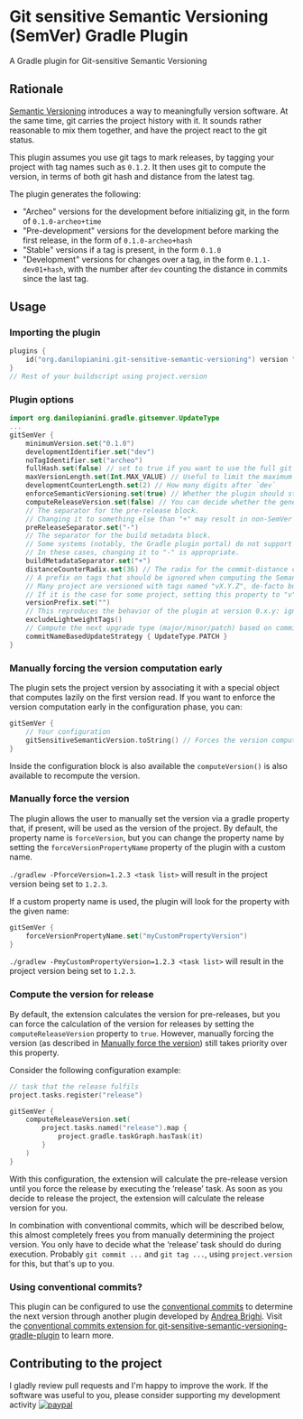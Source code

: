 # Git sensitive Semantic Versioning (SemVer) Gradle Plugin
A Gradle plugin for Git-sensitive Semantic Versioning

## Rationale
[Semantic Versioning](https://semver.org/) introduces a way to meaningfully version software.
At the same time, git carries the project history with it.
It sounds rather reasonable to mix them together, and have the project react to the git status.

This plugin assumes you use git tags to mark releases, by tagging your project with tag names such as `0.1.2`.
It then uses git to compute the version, in terms of both git hash and distance from the latest tag.

The plugin generates the following:

* "Archeo" versions for the development before initializing git, in the form of `0.1.0-archeo+time`
* "Pre-development" versions for the development before marking the first release, in the form of `0.1.0-archeo+hash`
* "Stable" versions if a tag is present, in the form `0.1.0`
* "Development" versions for changes over a tag, in the form `0.1.1-dev01+hash`, with the number after `dev` counting the distance in commits since the last tag.

## Usage

### Importing the plugin

```kotlin
plugins {
    id("org.danilopianini.git-sensitive-semantic-versioning") version "..."
}
// Rest of your buildscript using project.version
```

### Plugin options

```kotlin
import org.danilopianini.gradle.gitsemver.UpdateType
...
gitSemVer {
    minimumVersion.set("0.1.0")
    developmentIdentifier.set("dev")
    noTagIdentifier.set("archeo")
    fullHash.set(false) // set to true if you want to use the full git hash
    maxVersionLength.set(Int.MAX_VALUE) // Useful to limit the maximum version length, e.g. Gradle Plugins have a limit on 20
    developmentCounterLength.set(2) // How many digits after `dev`
    enforceSemanticVersioning.set(true) // Whether the plugin should stop if the resulting version is not a valid SemVer, or just warn
    computeReleaseVersion.set(false) // You can decide whether the generated version should be for releases or pre-releases (default behaviour)
    // The separator for the pre-release block.
    // Changing it to something else than "+" may result in non-SemVer compatible versions
    preReleaseSeparator.set("-")
    // The separator for the build metadata block.
    // Some systems (notably, the Gradle plugin portal) do not support versions with a "+" symbol.
    // In these cases, changing it to "-" is appropriate.
    buildMetadataSeparator.set("+")
    distanceCounterRadix.set(36) // The radix for the commit-distance counter. Must be in the 2-36 range.
    // A prefix on tags that should be ignored when computing the Semantic Version.
    // Many project are versioned with tags named "vX.Y.Z", de-facto building valid SemVer versions but for the leading "v".
    // If it is the case for some project, setting this property to "v" would make these tags readable as SemVer tags.
    versionPrefix.set("")
    // This reproduces the behavior of the plugin at version 0.x.y: ignores non-annotated (lightweight) tags.
    excludeLightweightTags()
    // Compute the next upgrade type (major/minor/patch) based on commit messages; defaults to patch regardless of the commits.
    commitNameBasedUpdateStrategy { UpdateType.PATCH }
}
```

### Manually forcing the version computation early

The plugin sets the project version by associating it with a special object that computes lazily on the first version read.
If you want to enforce the version computation early in the configuration phase, you can:
```kotlin
gitSemVer {
    // Your configuration
    gitSensitiveSemanticVersion.toString() // Forces the version computation
}
```
Inside the configuration block is also available the `computeVersion()` is also available to recompute the version.

### Manually force the version

The plugin allows the user to manually set the version via a gradle property that, if present, will be used as the version of the project.
By default, the property name is `forceVersion`, but you can change the property name by setting the `forceVersionPropertyName` property of the plugin with a custom name.

`./gradlew -PforceVersion=1.2.3 <task list>` will result in the project version being set to `1.2.3`.

If a custom property name is used, the plugin will look for the property with the given name:

```kotlin
gitSemVer {
    forceVersionPropertyName.set("myCustomPropertyVersion")
}
```

`./gradlew -PmyCustomPropertyVersion=1.2.3 <task list>` will result in the project version being set to `1.2.3`.

### Compute the version for release

By default, the extension calculates the version for pre-releases, but you can
force the calculation of the version for releases by setting the `computeReleaseVersion`
property to `true`. However, manually forcing the version (as described in
[Manually force the version](#manually-force-the-version)) still takes priority
over this property.

Consider the following configuration example:

```kotlin
// task that the release fulfils
project.tasks.register("release")

gitSemVer {
    computeReleaseVersion.set(
        project.tasks.named("release").map {
            project.gradle.taskGraph.hasTask(it)
        }
    )
}
```

With this configuration, the extension will calculate the pre-release version
until you force the release by executing the ‘release’ task. As soon as you
decide to release the project, the extension will calculate the release version
for you.

In combination with conventional commits, which will be described below, this
almost completely frees you from manually determining the project version. You
only have to decide what the ‘release’ task should do during execution. Probably
`git commit ...` and `git tag ...`, using `project.version` for this, but that's
up to you.

### Using conventional commits?

This plugin can be configured to use the [conventional commits](https://www.conventionalcommits.org/en/v1.0.0/) to determine the next version
through another plugin developed by [Andrea Brighi](https://github.com/AndreaBrighi).
Visit the [conventional commits extension for git-sensitive-semantic-versioning-gradle-plugin](https://github.com/AndreaBrighi/conventional-commit-strategy-for-git-sensitive-semantic-versioning-gradle-plugin) to learn more.

## Contributing to the project

I gladly review pull requests and I'm happy to improve the work.
If the software was useful to you, please consider supporting my development activity
[![paypal](https://www.paypalobjects.com/en_US/i/btn/btn_donate_SM.gif)](https://www.paypal.com/cgi-bin/webscr?cmd=_donations&business=5P4DSZE5DV4H2&currency_code=EUR)
